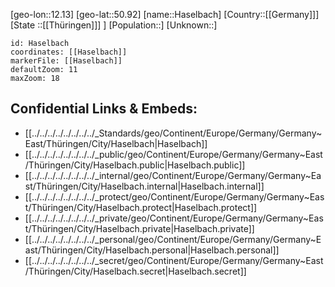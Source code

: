 ﻿---
location: [50.92,12.13]
mapzoom: [7,12] 
mapmarker: city 
type: City
tags:
- geo/City


SpocWebEntityId: 30789
isDeleted: false
confidential: public

---
[geo-lon::12.13]
[geo-lat::50.92]
[name::Haselbach]
[Country::[[Germany]]]
[State ::[[Thüringen]]] ]
[Population::]
[Unknown::]


```leaflet
id: Haselbach
coordinates: [[Haselbach]]
markerFile: [[Haselbach]]
defaultZoom: 11 
maxZoom: 18
```


## Confidential Links & Embeds: 
- [[../../../../../../../../_Standards/geo/Continent/Europe/Germany/Germany~East/Thüringen/City/Haselbach|Haselbach]] 
- [[../../../../../../../../_public/geo/Continent/Europe/Germany/Germany~East/Thüringen/City/Haselbach.public|Haselbach.public]] 
- [[../../../../../../../../_internal/geo/Continent/Europe/Germany/Germany~East/Thüringen/City/Haselbach.internal|Haselbach.internal]] 
- [[../../../../../../../../_protect/geo/Continent/Europe/Germany/Germany~East/Thüringen/City/Haselbach.protect|Haselbach.protect]] 
- [[../../../../../../../../_private/geo/Continent/Europe/Germany/Germany~East/Thüringen/City/Haselbach.private|Haselbach.private]] 
- [[../../../../../../../../_personal/geo/Continent/Europe/Germany/Germany~East/Thüringen/City/Haselbach.personal|Haselbach.personal]] 
- [[../../../../../../../../_secret/geo/Continent/Europe/Germany/Germany~East/Thüringen/City/Haselbach.secret|Haselbach.secret]] 
